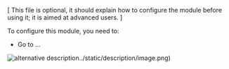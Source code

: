 [ This file is optional, it should explain how to configure
  the module before using it; it is aimed at advanced users. ]

To configure this module, you need to:

- Go to ...

![alternative description]()../static/description/image.png)
